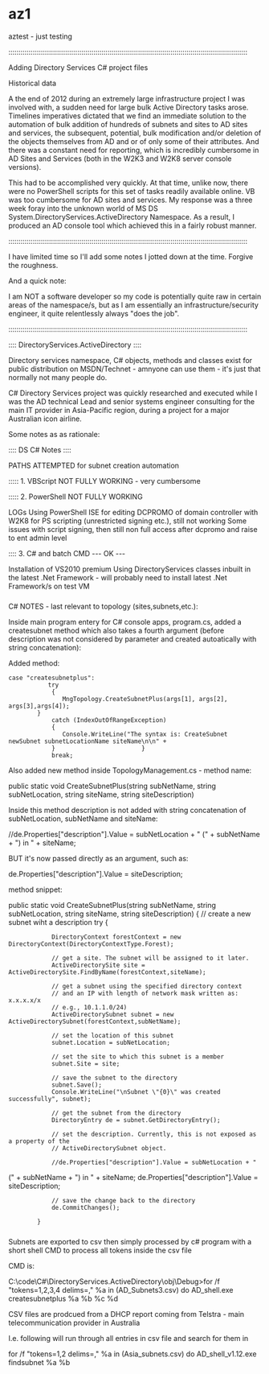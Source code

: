 # az1
aztest - just testing

::::::::::::::::::::::::::::::::::::::::::::::::::::::::::::::::::::::::::::::::::::::::::::::::::::::::::::::::::::::

Adding Directory Services C# project files

Historical data

A the end of 2012 during an extremely large infrastructure project I was involved with, a sudden need for large bulk Active Directory tasks arose. Timelines imperatives dictated that we find an immediate solution to the automation of bulk addition of hundreds of subnets and sites to AD sites and services, the subsequent, potential, bulk modification and/or deletion of the objects themselves from AD and or of only some of their attributes. And there was a constant need for reporting, which is incredibly cumbersome in AD Sites and Services (both in the W2K3 and W2K8 server console versions).

This had to be accomplished very quickly. At that time, unlike now, there were no PowerShell scripts for this set of tasks readily available online. VB was too cumbersome for AD sites and services. My response was a three week foray into the unknown world of MS DS System.DirectoryServices.ActiveDirectory Namespace. As a result, I produced an AD console tool which achieved this in a fairly robust  manner. 

::::::::::::::::::::::::::::::::::::::::::::::::::::::::::::::::::::::::::::::::::::::::::::::::::::::::::::::::::::::

I have limited time so I'll add some notes I jotted down at the time. Forgive the roughness.

And a quick note:

I am NOT a software developer so my code is potentially quite raw in certain areas of the namespace/s, but as I am essentially an infrastructure/security engineer, it quite relentlessly always "does the job".

::::::::::::::::::::::::::::::::::::::::::::::::::::::::::::::::::::::::::::::::::::::::::::::::::::::::::::::::::::::

:::: DirectoryServices.ActiveDirectory ::::

Directory services namespace, C# objects, methods and classes exist for public distribution on MSDN/Technet - amnyone can use them - it's just that normally not many people do. 

C# Directory Services project was quickly researched and executed while I was the AD technical Lead and senior systems engineer consulting for the main IT provider in Asia-Pacific region, during a project for a major Australian icon airline. 

Some notes as as rationale:

:::: DS C# Notes ::::

PATHS ATTEMPTED for subnet creation automation

::::: 1. VBScript
NOT FULLY WORKING - very cumbersome

::::: 2. PowerShell
NOT FULLY WORKING 

LOGs
Using PowerShell ISE for editing
DCPROMO of domain controller with W2K8 for PS scripting (unrestricted signing etc.), still not working Some issues with script signing, then still non full access after dcpromo and raise to ent admin level

:::: 3. C# and batch CMD --- OK ---

Installation of VS2010 premium
Using DirectoryServices classes inbuilt in the latest .Net Framework - will probably need to install latest .Net Framework/s on test VM

#####

C# NOTES - last relevant to topology (sites,subnets,etc.):

Inside main program entery for C# console apps, program.cs, added a createsubnet method which also takes a fourth argument (before description was not considered by parameter and created autoatically with string
concatenation): 

Added method:

	case "createsubnetplus":
               try
                {
                   MngTopology.CreateSubnetPlus(args[1], args[2], args[3],args[4]);
          	}
                catch (IndexOutOfRangeException)
                {
                   Console.WriteLine("The syntax is: CreateSubnet newSubnet subnetLocationName siteName\n\n" +
                }                        }
                break;


Also added new method inside TopologyManagement.cs - method name:

public static void CreateSubnetPlus(string subNetName, string subNetLocation, string siteName, string siteDescription)

Inside this method description is not added with string concatenation of subNetLocation, subNetName and siteName:

 //de.Properties["description"].Value = subNetLocation + " (" + subNetName + ") in " + siteName;

BUT it's now passed directly as an argument, such as:

de.Properties["description"].Value = siteDescription;

method snippet:

public static void CreateSubnetPlus(string subNetName, string subNetLocation, string siteName, string siteDescription)
        {
            // create a new subnet wiht a description
            try
            {

                DirectoryContext forestContext = new DirectoryContext(DirectoryContextType.Forest);

                // get a site. The subnet will be assigned to it later.
                ActiveDirectorySite site = ActiveDirectorySite.FindByName(forestContext,siteName);

                // get a subnet using the specified directory context
                // and an IP with length of network mask written as: x.x.x.x/x
                // e.g., 10.1.1.0/24)
                ActiveDirectorySubnet subnet = new ActiveDirectorySubnet(forestContext,subNetName);

                // set the location of this subnet
                subnet.Location = subNetLocation;

                // set the site to which this subnet is a member
                subnet.Site = site;

                // save the subnet to the directory
                subnet.Save();
                Console.WriteLine("\nSubnet \"{0}\" was created successfully", subnet);

                // get the subnet from the directory
                DirectoryEntry de = subnet.GetDirectoryEntry();

                // set the description. Currently, this is not exposed as a property of the
                // ActiveDirectorySubnet object.

                //de.Properties["description"].Value = subNetLocation + "
(" + subNetName + ") in " + siteName;
                de.Properties["description"].Value = siteDescription;

                // save the change back to the directory
                de.CommitChanges();

            }

#####

Subnets are exported to csv then simply processed by c# program with a short shell CMD to process all tokens inside the csv file

CMD is:  

C:\code\C#\DirectoryServices.ActiveDirectory\obj\Debug>for /f "tokens=1,2,3,4 delims=," %a in (AD_Subnets3.csv) do AD_shell.exe createsubnetplus %a %b %c %d

CSV files are prodcued from a DHCP report coming from Telstra - main telecommunication provider in Australia

I.e. following will run through all entries in csv file and search for them in 

for /f "tokens=1,2 delims=," %a in (Asia_subnets.csv) do AD_shell_v1.12.exe findsubnet %a %b

